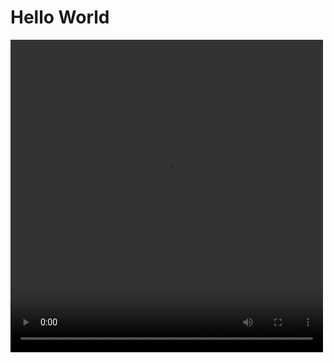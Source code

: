 # Hello World

<!-- 
https://github.com/jessesoo-tk/test-cms/assets/126437017/07869873-b82d-4d55-9fce-6b317df6b9f3
-->

<!-- Video -->
<video width="500" height="500" src="https://github.com/jessesoo-tk/test-cms/assets/126437017/07869873-b82d-4d55-9fce-6b317df6b9f3">
</video>
